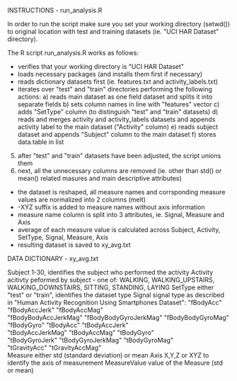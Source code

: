 INSTRUCTIONS - run_analysis.R

In order to run the script make sure you set your working directory (setwd()) to original location with test and training datasets 
(ie. "UCI HAR Dataset" directory).

The R script run_analysis.R works as follows:
 - verifies that your working directory is "UCI HAR Dataset"
 - loads necessary packages (and installs them first if necessary)
 - reads dictionary datasets first (ie. features.txt and activity_labels.txt)
 - iterates over "test" and "train" directories performing the following actions:
    a) reads main dataset as one field dataset and splits it into separate fields
    b) sets column names in line with "features" vector
    c) adds "SetType" column (to distinguish "test" and "train" datasets)
    d) reads and merges activity and activity_labels datasets and appends activity label to the main dataset
       ("Activity" column)
    e) reads subject dataset and appends "Subject" column to the main dataset
    f) stores data.table in list
 5) after "test" and "train" datasets have been adjusted, the script unions them 
 6) next, all the unnecessary columns are removed (ie. other than std() or mean() related masures and main descriptive attributes)
 - the dataset is reshaped, all measure names and corrsponding measure values are normalized into 2 columns (melt)
 - -XYZ suffix is added to measure names without axis information
 - measure name column is split into 3 attributes, ie. Signal, Measure and Axis
 - average of each measure value is calculated across Subject, Activity, SetType, Signal, Measure, Axis
 - resulting dataset is saved to xy_avg.txt


DATA DICTIONARY - xy_avg.txt

Subject
	1-30, identifies the subject who performed the activity
Activity 
	acitivty peformed by subject - one of:
	WALKING, WALKING_UPSTAIRS, WALKING_DOWNSTAIRS, SITTING, STANDING, LAYING
SetType
	either "test" or "train", identifies the dataset type 
Signal
	signal type as described in "Human Activity Recognition Using Smartphones Dataset":
	"fBodyAcc"             "fBodyAccJerk"         "fBodyAccMag"         
	"fBodyBodyAccJerkMag"  "fBodyBodyGyroJerkMag" "fBodyBodyGyroMag"    
	"fBodyGyro"            "tBodyAcc"             "tBodyAccJerk"        
	"tBodyAccJerkMag"      "tBodyAccMag"          "tBodyGyro"           
	"tBodyGyroJerk"        "tBodyGyroJerkMag"     "tBodyGyroMag"        
	"tGravityAcc"          "tGravityAccMag"  
Measure
	either std (standard deviation) or mean
Axis
	X,Y,Z or XYZ to identify the axis of measurement
MeasureValue
	value of the Measure (std or mean)

